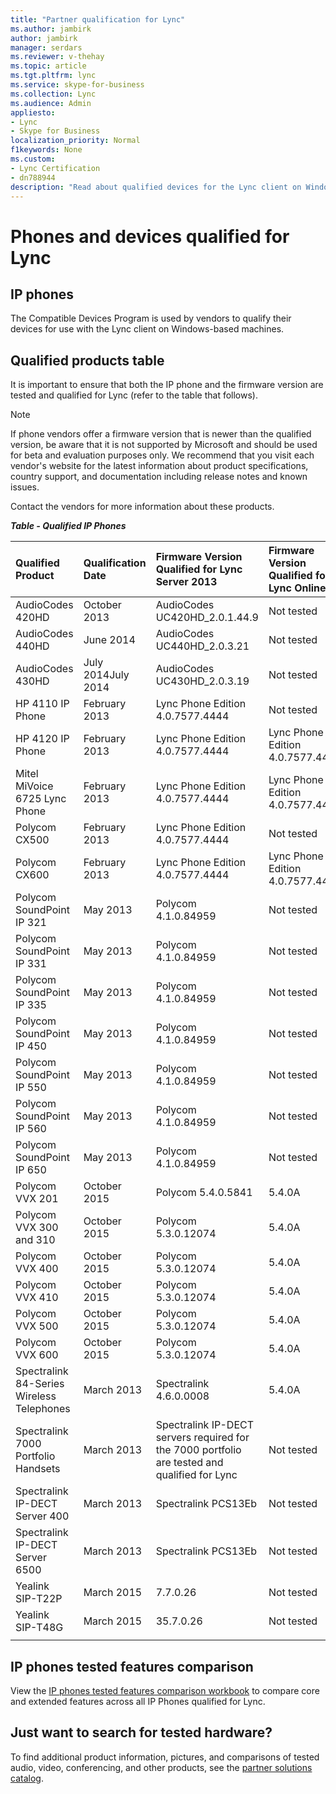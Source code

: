 ```yaml
---
title: "Partner qualification for Lync"
ms.author: jambirk
author: jambirk
manager: serdars
ms.reviewer: v-thehay
ms.topic: article
ms.tgt.pltfrm: lync
ms.service: skype-for-business
ms.collection: Lync
ms.audience: Admin
appliesto:
- Lync
- Skype for Business 
localization_priority: Normal
f1keywords: None
ms.custom:
- Lync Certification
- dn788944
description: "Read about qualified devices for the Lync client on Windows-based machines."
---
```


# Phones and devices qualified for  Lync

## IP phones
 
The Compatible Devices Program is used by vendors to  qualify their devices for use with the Lync client on Windows-based machines.

## Qualified products table

It is important to ensure that both the IP phone and the firmware version are tested and qualified for Lync (refer to the table that follows).

> [!NOTE]
> If phone vendors offer a firmware version that is newer than the qualified version, be aware that it is not supported by Microsoft and should be used for beta and evaluation purposes only. We recommend that you visit each vendor's website for the latest information about product specifications, country support, and documentation including release notes and known issues. 

Contact the vendors for more information about these products.

***Table - Qualified IP Phones***

|Qualified Product|Qualification Date|Firmware Version Qualified for Lync Server 2013|Firmware Version Qualified for Lync Online|Firmware Version Qualified for Lync Server 2010|
|:-----|:-----|:-----|:-----|:-----|
|AudioCodes 420HD|October 2013|AudioCodes UC420HD_2.0.1.44.9|Not tested|AudioCodes UC420HD_2.0.1.44.9|
|AudioCodes 440HD|June 2014|AudioCodes UC440HD_2.0.3.21|Not tested|AudioCodes UC440HD_2.0.3.21|
|AudioCodes 430HD|July 2014July 2014|AudioCodes UC430HD_2.0.3.19|Not tested|
|HP 4110 IP Phone|February 2013|Lync Phone Edition 4.0.7577.4444|Not tested||Lync Phone Edition 4.0.7577.4444|
|HP 4120 IP Phone|February 2013|Lync Phone Edition 4.0.7577.4444|Lync Phone Edition 4.0.7577.4444|Lync Phone Edition 4.0.7577.4444|
|Mitel MiVoice 6725 Lync Phone|February 2013|Lync Phone Edition 4.0.7577.4444|Lync Phone Edition 4.0.7577.4444|Lync Phone Edition 4.0.7577.4444|
|Polycom CX500|February 2013|Lync Phone Edition 4.0.7577.4444|Not tested|Lync Phone Edition 4.0.7577.4444|
|Polycom CX600|February 2013|Lync Phone Edition 4.0.7577.4444|Lync Phone Edition 4.0.7577.4444|Lync Phone Edition 4.0.7577.4444|
|Polycom SoundPoint IP 321|May 2013|Polycom 4.1.0.84959|Not tested|Polycom 4.1.0. 84792|
|Polycom SoundPoint IP 331|May 2013|Polycom 4.1.0.84959|Not tested|Polycom 4.1.0. 84793|
|Polycom SoundPoint IP 335|May 2013|Polycom 4.1.0.84959|Not tested|Polycom 4.1.0.84792|
|Polycom SoundPoint IP 450|May 2013|Polycom 4.1.0.84959|Not tested|Polycom 4.1.0.83139|
|Polycom SoundPoint IP 550|May 2013|Polycom 4.1.0.84959|Not tested|Polycom 4.1.0.83139|
|Polycom SoundPoint IP 560|May 2013|Polycom 4.1.0.84959|Not tested|Polycom 4.1.0.83140|
|Polycom SoundPoint IP 650|May 2013|Polycom 4.1.0.84959|Not tested|Polycom 4.1.0.83141|
|Polycom VVX 201|October 2015|Polycom 5.4.0.5841|5.4.0A||
|Polycom VVX 300 and 310|October 2015|Polycom 5.3.0.12074|5.4.0A|Polycom 4.1.4.7430|
|Polycom VVX 400|October 2015|Polycom 5.3.0.12074|5.4.0A|Polycom 4.1.4.7430|
|Polycom VVX 410|October 2015|Polycom 5.3.0.12074|5.4.0A|Polycom 4.1.4.7430|
|Polycom VVX 500|October 2015|Polycom 5.3.0.12074|5.4.0A|Polycom 4.1.2.25646|
|Polycom VVX 600|October 2015|Polycom 5.3.0.12074|5.4.0A|Polycom 4.1.2.25646|
|Spectralink 84-Series Wireless Telephones|March 2013|Spectralink 4.6.0.0008|5.4.0A|Spectralink 4.6.0.0008|
|Spectralink 7000 Portfolio Handsets|March 2013|Spectralink IP-DECT servers required for the 7000 portfolio are tested and qualified for Lync|Not tested|Spectralink IP-DECT servers required for the 7000 portfolio are tested and qualified for Lync|
|Spectralink IP-DECT Server 400|March 2013|Spectralink PCS13Eb|Not tested|Spectralink PCS13Eb|
|Spectralink IP-DECT Server 6500|March 2013|Spectralink PCS13Eb|Not tested|Spectralink PCS13Eb|
|Yealink SIP-T22P|March 2015|7.7.0.26|Not tested|7.7.0.26|
|Yealink SIP-T48G|March 2015|35.7.0.26|Not tested|35.7.0.26|
|||

## IP phones tested features comparison
View the [IP phones tested features comparison workbook](http://partnersolutions.skypeforbusiness.com/solutionscatalog/Export?categoryid=1) to compare core and extended features across all IP Phones qualified for Lync.


## Just want to search for tested hardware?

To find additional product information, pictures, and comparisons of tested audio, video, conferencing, and other products, see the [partner solutions catalog](https://partnersolutions.skypeforbusiness.com/solutionscatalog).